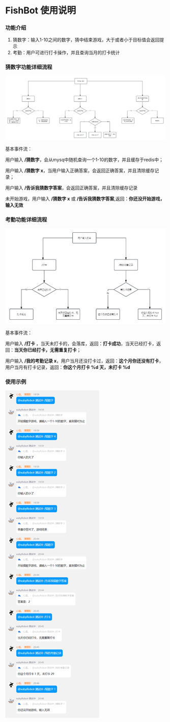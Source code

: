 # FishBot 使用说明

### 功能介绍
<ol>
<li>猜数字：输入1-10之间的数字，猜中结束游戏，大于或者小于目标值会返回提示</li>
<li>考勤：用户可进行打卡操作，并且查询当月的打卡统计</li>
</ol>

### 猜数字功能详细流程
![img_1.png](img_1.png)

<p>基本事件流：<p>
<p>用户输入 <strong>/猜数字</strong>，会从mysq中随机查询一个1-10的数字，并且缓存于redis中；</p>
<p>用户输入 <strong>/猜数字 x</strong>，当用户输入正确答案，会返回正确答案，并且清除缓存记录；</p>
<p>用户输入 <strong>/告诉我猜数字答案</strong>，会返回正确答案，并且清除缓存记录</p>
<p>未开始游戏，用户输入 <strong>/猜数字 x</strong>  或 <strong>/告诉我猜数字答案</strong>,返回：<strong>你还没开始游戏，输入无效</strong></p>

### 考勤功能详细流程
![img_2.png](img_2.png)

<p>基本事件流：<p>
<p>用户输入 <strong>/打卡 </strong>，当天未打卡的，会落库，返回：<strong>打卡成功</strong>，当天已经打卡，返回：<strong>当天你已经打卡，无需重复打卡</strong>；</p>
<p>用户输入 <strong>/我的考勤记录 x</strong>，用户当月还没打卡过，返回：<strong>这个月你还没有打卡</strong>，用户当月有打卡记录，返回：<strong>你这个月打卡 %d 天，未打卡 %d</strong></p>

### 使用示例
![img_3.png](img_3.png)